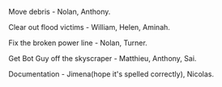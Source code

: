 Move debris - Nolan, Anthony.

Clear out flood victims - William, Helen, Aminah.

Fix the broken power line - Nolan, Turner.

Get Bot Guy off the skyscraper - Matthieu, Anthony, Sai.

Documentation - Jimena(hope it's spelled correctly), Nicolas.
